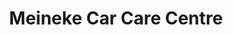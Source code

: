 ---
title: "Meineke Car Care Centre"
url: /woodstock/meineke-car-care-centre/
shop: Autowerkstatt
---